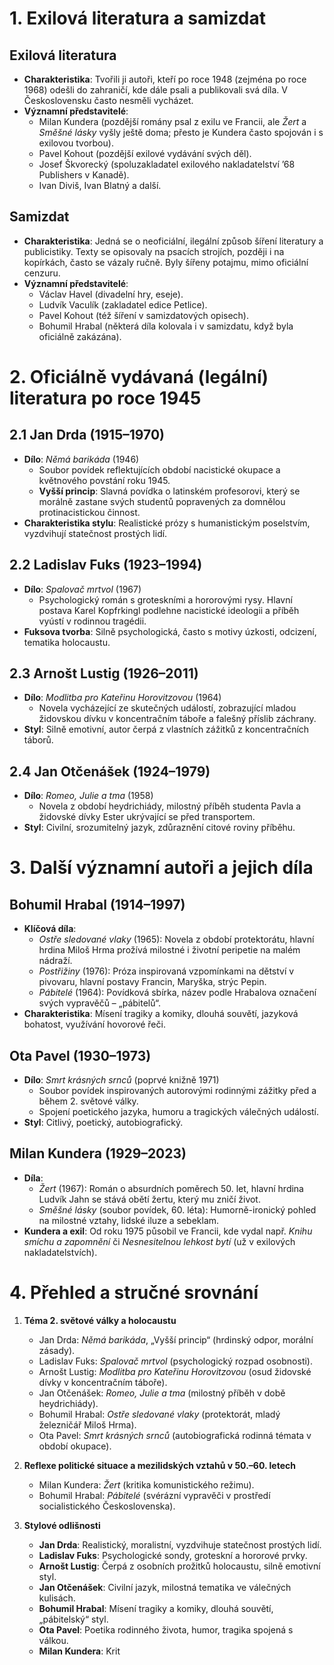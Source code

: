 # 1. Exilová literatura a samizdat

## Exilová literatura
- **Charakteristika**: Tvořili ji autoři, kteří po roce 1948 (zejména po roce 1968) odešli do zahraničí, kde dále psali a publikovali svá díla. V Československu často nesměli vycházet.
- **Významní představitelé**:
  - Milan Kundera (pozdější romány psal z exilu ve Francii, ale *Žert* a *Směšné lásky* vyšly ještě doma; přesto je Kundera často spojován i s exilovou tvorbou).
  - Pavel Kohout (pozdější exilové vydávání svých děl).
  - Josef Škvorecký (spoluzakladatel exilového nakladatelství ’68 Publishers v Kanadě).
  - Ivan Diviš, Ivan Blatný a další.

## Samizdat
- **Charakteristika**: Jedná se o neoficiální, ilegální způsob šíření literatury a publicistiky. Texty se opisovaly na psacích strojích, později i na kopírkách, často se vázaly ručně. Byly šířeny potajmu, mimo oficiální cenzuru.
- **Významní představitelé**:
  - Václav Havel (divadelní hry, eseje).
  - Ludvík Vaculík (zakladatel edice Petlice).
  - Pavel Kohout (též šíření v samizdatových opisech).
  - Bohumil Hrabal (některá díla kolovala i v samizdatu, když byla oficiálně zakázána).

# 2. Oficiálně vydávaná (legální) literatura po roce 1945

## 2.1 Jan Drda (1915–1970)
- **Dílo**: *Němá barikáda* (1946)  
  - Soubor povídek reflektujících období nacistické okupace a květnového povstání roku 1945.
  - **Vyšší princip**: Slavná povídka o latinském profesorovi, který se morálně zastane svých studentů popravených za domnělou protinacistickou činnost.
- **Charakteristika stylu**: Realistické prózy s humanistickým poselstvím, vyzdvihují statečnost prostých lidí.

## 2.2 Ladislav Fuks (1923–1994)
- **Dílo**: *Spalovač mrtvol* (1967)
  - Psychologický román s groteskními a hororovými rysy. Hlavní postava Karel Kopfrkingl podlehne nacistické ideologii a příběh vyústí v rodinnou tragédii.
- **Fuksova tvorba**: Silně psychologická, často s motivy úzkosti, odcizení, tematika holocaustu.

## 2.3 Arnošt Lustig (1926–2011)
- **Dílo**: *Modlitba pro Kateřinu Horovitzovou* (1964)
  - Novela vycházející ze skutečných událostí, zobrazující mladou židovskou dívku v koncentračním táboře a falešný příslib záchrany.
- **Styl**: Silně emotivní, autor čerpá z vlastních zážitků z koncentračních táborů.

## 2.4 Jan Otčenášek (1924–1979)
- **Dílo**: *Romeo, Julie a tma* (1958)
  - Novela z období heydrichiády, milostný příběh studenta Pavla a židovské dívky Ester ukrývající se před transportem.
- **Styl**: Civilní, srozumitelný jazyk, zdůraznění citové roviny příběhu.

# 3. Další významní autoři a jejich díla

## Bohumil Hrabal (1914–1997)
- **Klíčová díla**:
  - *Ostře sledované vlaky* (1965): Novela z období protektorátu, hlavní hrdina Miloš Hrma prožívá milostné i životní peripetie na malém nádraží.
  - *Postřižiny* (1976): Próza inspirovaná vzpomínkami na dětství v pivovaru, hlavní postavy Francin, Maryška, strýc Pepin.
  - *Pábitelé* (1964): Povídková sbírka, název podle Hrabalova označení svých vypravěčů – „pábitelů“.
- **Charakteristika**: Mísení tragiky a komiky, dlouhá souvětí, jazyková bohatost, využívání hovorové řeči.

## Ota Pavel (1930–1973)
- **Dílo**: *Smrt krásných srnců* (poprvé knižně 1971)
  - Soubor povídek inspirovaných autorovými rodinnými zážitky před a během 2. světové války.
  - Spojení poetického jazyka, humoru a tragických válečných událostí.
- **Styl**: Citlivý, poetický, autobiografický.

## Milan Kundera (1929–2023)
- **Díla**:
  - *Žert* (1967): Román o absurdních poměrech 50. let, hlavní hrdina Ludvík Jahn se stává obětí žertu, který mu zničí život.
  - *Směšné lásky* (soubor povídek, 60. léta): Humorně-ironický pohled na milostné vztahy, lidské iluze a sebeklam.
- **Kundera a exil**: Od roku 1975 působil ve Francii, kde vydal např. *Knihu smíchu a zapomnění* či *Nesnesitelnou lehkost bytí* (už v exilových nakladatelstvích).

# 4. Přehled a stručné srovnání

1. **Téma 2. světové války a holocaustu**
   - Jan Drda: *Němá barikáda*, „Vyšší princip“ (hrdinský odpor, morální zásady).
   - Ladislav Fuks: *Spalovač mrtvol* (psychologický rozpad osobnosti).
   - Arnošt Lustig: *Modlitba pro Kateřinu Horovitzovou* (osud židovské dívky v koncentračním táboře).
   - Jan Otčenášek: *Romeo, Julie a tma* (milostný příběh v době heydrichiády).
   - Bohumil Hrabal: *Ostře sledované vlaky* (protektorát, mladý železničář Miloš Hrma).
   - Ota Pavel: *Smrt krásných srnců* (autobiografická rodinná témata v období okupace).

2. **Reflexe politické situace a mezilidských vztahů v 50.–60. letech**
   - Milan Kundera: *Žert* (kritika komunistického režimu).
   - Bohumil Hrabal: *Pábitelé* (svérázní vypravěči v prostředí socialistického Československa).

3. **Stylové odlišnosti**
   - **Jan Drda**: Realistický, moralistní, vyzdvihuje statečnost prostých lidí.
   - **Ladislav Fuks**: Psychologické sondy, groteskní a hororové prvky.
   - **Arnošt Lustig**: Čerpá z osobních prožitků holocaustu, silně emotivní styl.
   - **Jan Otčenášek**: Civilní jazyk, milostná tematika ve válečných kulisách.
   - **Bohumil Hrabal**: Mísení tragiky a komiky, dlouhá souvětí, „pábitelský“ styl.
   - **Ota Pavel**: Poetika rodinného života, humor, tragika spojená s válkou.
   - **Milan Kundera**: Krit
